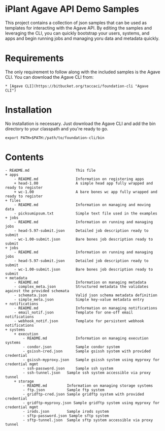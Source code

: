 iPlant Agave API Demo Samples
===================================================

This project contains a collection of json samples that can be used as templates for interacting with the Agave API. By editing the samples and leveraging the CLI, you can quickly bootstrap your users, systems, and apps and begin running jobs and managing yoru data and metadata quickly.


Requirements
=================

The only requirement to follow along with the included samples is the Agave CLI. You can download the Agave CLI from:

	* [Agave CLI](https://bitbucket.org/taccaci/foundation-cli "Agave CLI")
	
Installation
=================

No installation is necessary. Just download the Agave CLI and add the bin directory to your classpath and you're ready to go.

	export PATH=$PATH:/path/to/foundation-cli/bin
	

Contents
=================

	- README.md						This file
	+ apps
		- README.md					Information on registering apps
		+ head-1.00					A simple head app fully wrapped and ready to register
		+ wc-1.00					A bare bones wc app fully wrapped and ready to register
	+ files
		- README.md					Information on managing and moving data
		- picksumipsum.txt 			Simple text file used in the examples
	+ jobs
		- README.md					Information on running and managing jobs
		- head-5.97-submit.json		Detailed job description ready to submit
		- wc-1.00-submit.json		Bare bones job description ready to submit
	+ jobs
		- README.md					Information on running and managing jobs
		- head-5.97-submit.json		Detailed job description ready to submit
		- wc-1.00-submit.json		Bare bones job description ready to submit
	+ metadata
		- README.md					Information on managing metadata	
		- complex_meta.json			Structured metadata the validates against the provided schemata
		- schemata.json				Valid json schema metadata definition
		- simple_meta.json			Simple key-value metadata entry
	+ notifications
		- README.md					Information on managing notifications
		- email_notif.json			Template for one-off email notifications
		- webhook_notif.json		Template for persistent webhook notifications
	+ systems
		+ execution
			- README.md				Information on managing execution systems
			- condor.json			Sample condor system
			- gsissh-cred.json 		Sample gsissh system with provided credential
			- gsissh-myproxy.json 	Sample gsissh system using myproxy for credential mgmt
			- ssh-password.json 	Sample ssh system
			- ssh-tunnel.json	Sample ssh system accessible via proxy tunnel
		+ storage
			- README.md			Information on managing storage systems
			- ftp.json			Sample ftp system
			- gridftp-cred.json Sample gridftp system with provided credential
			- gridftp-myproxy.json Sample gridftp system using myproxy for credential mgmt
			- irods.json		Sample irods system
			- sftp-password.json Sample sftp system
			- sftp-tunnel.json	Sample sftp system accessible via proxy tunnel
		
		
